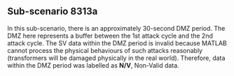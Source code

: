 ## Sub-scenario 8313a
In this sub-scenario, there is an approximately 30-second DMZ period. The DMZ here represents a buffer between the 1st attack cycle and the 2nd attack cycle. The SV data within the DMZ period is invalid because MATLAB cannot process the physical behaviours of such attacks reasonably (transformers will be damaged physically in the real world). Therefore, data within the DMZ period was labelled as **N/V**, Non-Valid data.
